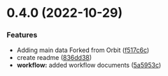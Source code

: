 # 0.4.0 (2022-10-29)


### Features

* Adding main data Forked from Orbit ([f517c6c](https://github.com/DEberhardt/TestFlow/TestFlow/commit/f517c6cdbf6886eb78e99ea0d2741a498e2210ab))
* create readme ([836dd38](https://github.com/DEberhardt/TestFlow/TestFlow/commit/836dd38aeaa02dcb8a29738eac45d9def5c06a3a))
* **workflow:** added workflow documents ([5a5953c](https://github.com/DEberhardt/TestFlow/TestFlow/commit/5a5953c90e6f62234703b7bc971c60bbbb4b23e6))



